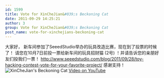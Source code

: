 ```yaml
---
id: 1599
title: Vote for XinCheJian&#039;s Beckoning Cat
date: 2011-09-29 14:25:21
author: 3
group: Vote for XinCheJian&#039;s Beckoning Cat
post_name: vote-for-xinchejians-beckoning-cat
---
```


大家好， 新车间参加了SeeedStudio举办的玩具改造比赛，现在到了投票的时候了！ 请您在10月7日前投一票给新车间的玩具招财猫 (2号) ！并请告诉您的亲朋好友们投我们一票！
<http://www.seeedstudio.com/blog/2011/09/28/toy-hacking-contest-vote-for-your-favorite-project/>
感谢支持！
![XinCheJian's Beckoning Cat](http://www.seeedstudio.com/blog/wp-content/uploads/2011/09/image36.png) [Video on YouTube](http://youtu.be/9i7DidiFYts)